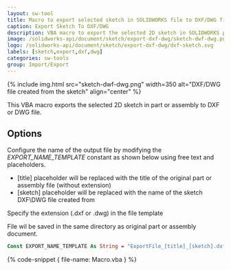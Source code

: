 ```yaml
---
layout: sw-tool
title: Macro to export selected sketch in SOLIDWORKS file to DXF/DWG file
caption: Export Sketch To DXF/DWG
description: VBA macro to export the selected 2D sketch in SOLIDWORKS part or assembly file to the DXF or DWG file
image: /solidworks-api/document/sketch/export-dxf-dwg/sketch-dwf-dwg.png
logo: /solidworks-api/document/sketch/export-dxf-dwg/dxf-sketch.svg
labels: [sketch,export,dxf,dwg]
categories: sw-tools
group: Import/Export
---
```

{% include img.html src="sketch-dwf-dwg.png" width=350 alt="DXF/DWG file created from the sketch" align="center" %}

This VBA macro exports the selected 2D sketch in part or assembly to DXF or DWG file.

## Options

Configure the name of the output file by modifying the *EXPORT_NAME_TEMPLATE* constant as shown below using free text and placeholders.

* \[title\] placeholder will be replaced with the title of the original part or assembly file (without extension)
* \[sketch\] placeholder will be replaced with the name of the sketch DXF\DWG file created from

Specify the extension (.dxf or .dwg) in the file template

File wil be saved in the same directory as original part or assembly document.

~~~ vb
Const EXPORT_NAME_TEMPLATE As String = "ExportFile_[title]_[sketch].dxf"
~~~

{% code-snippet { file-name: Macro.vba } %}